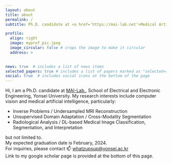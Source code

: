 ```yaml
---
layout: about
title: about
permalink: /
subtitle: Ph.D. candidate at <a href='https://mai-lab.net'>Medical Artificial Intelligence (MAI) Lab.</a>, Yonsei University.

profile:
  align: right
  image: myprof_pic.jpeg
  image_circular: false # crops the image to make it circular
  address: > 
    

news: true  # includes a list of news items
selected_papers: true # includes a list of papers marked as "selected={true}"
social: true  # includes social icons at the bottom of the page
---
```


<!-- Hi. Write your biography here. Tell the world about yourself. Link to your favorite [subreddit](http://reddit.com). You can put a picture in, too. The code is already in, just name your picture `prof_pic.jpg` and put it in the `img/` folder.

Put your address / P.O. box / other info right below your picture. You can also disable any these elements by editing `profile` property of the YAML header of your `_pages/about.md`. Edit `_bibliography/papers.bib` and Jekyll will render your [publications page](/al-folio/publications/) automatically.

Link to your social media connections, too. This theme is set up to use [Font Awesome icons](http://fortawesome.github.io/Font-Awesome/) and [Academicons](https://jpswalsh.github.io/academicons/), like the ones below. Add your Facebook, Twitter, LinkedIn, Google Scholar, or just disable all of them. -->

Hi, I am a Ph.D. candidate at <a href='https://mai-lab.net'>MAI-Lab.</a>, School of Electrical and Electronic Engineering, Yonsei University. My research interests include computer vision and medical artificial intelligence, particularly:
* Inverse Problems / Undersampled MRI Reconstruction
* Unsupervised Domain Adaptation / Cross-Modality Segmentation 
* Radiological Analysis / DL-based Medical Image Classification, Segmentation, and Interpretation

but not limited to. \
My expected graduation date is February, 2024. \
For inquiries, please contact :mailbox: whatzupsup@yonsei.ac.kr \
Link to my google scholar page is provided at the bottom of this page. 
 